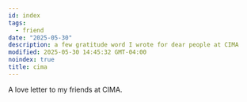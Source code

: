 ```yaml
---
id: index
tags:
  - friend
date: "2025-05-30"
description: a few gratitude word I wrote for dear people at CIMA
modified: 2025-05-30 14:45:32 GMT-04:00
noindex: true
title: cima
---
```


A love letter to my friends at CIMA.
